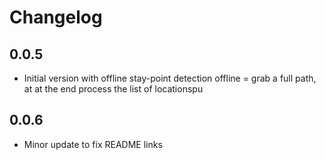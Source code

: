 # Changelog

## 0.0.5

- Initial version with offline stay-point detection
offline = grab a full path, at at the end process the list of locationspu

## 0.0.6

- Minor update to fix README links